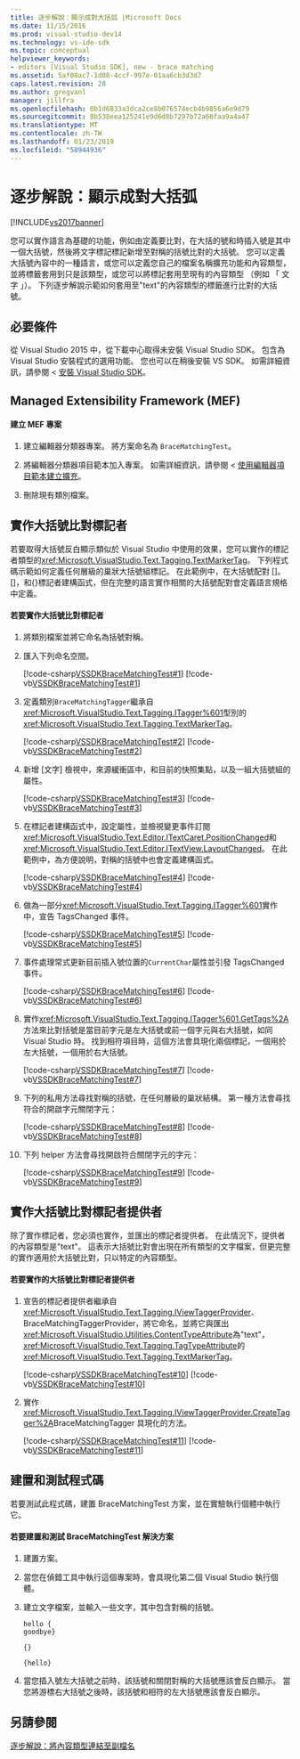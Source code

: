 ```yaml
---
title: 逐步解說：顯示成對大括弧 |Microsoft Docs
ms.date: 11/15/2016
ms.prod: visual-studio-dev14
ms.technology: vs-ide-sdk
ms.topic: conceptual
helpviewer_keywords:
- editors [Visual Studio SDK], new - brace matching
ms.assetid: 5af08ac7-1d08-4ccf-997e-01aa6cb3d3d7
caps.latest.revision: 28
ms.author: gregvanl
manager: jillfra
ms.openlocfilehash: 0b1d6833a3dca2ce8b076574ecb4b9856a6e9d79
ms.sourcegitcommit: 8b538eea125241e9d6d8b7297b72a66faa9a4a47
ms.translationtype: MT
ms.contentlocale: zh-TW
ms.lasthandoff: 01/23/2019
ms.locfileid: "58944936"
---
```

# <a name="walkthrough-displaying-matching-braces"></a>逐步解說：顯示成對大括弧
[!INCLUDE[vs2017banner](../includes/vs2017banner.md)]

您可以實作語言為基礎的功能，例如由定義要比對，在大括的號和時插入號是其中一個大括號，然後將文字標記標記新增至對稱的括號比對的大括號。 您可以定義大括號內容中的一種語言，或您可以定義您自己的檔案名稱擴充功能和內容類型，並將標籤套用到只是該類型，或您可以將標記套用至現有的內容類型 （例如 「 文字 」）。 下列逐步解說示範如何套用至"text"的內容類型的標籤進行比對的大括號。  
  
## <a name="prerequisites"></a>必要條件  
 從 Visual Studio 2015 中，從下載中心取得未安裝 Visual Studio SDK。 包含為 Visual Studio 安裝程式的選用功能。 您也可以在稍後安裝 VS SDK。 如需詳細資訊，請參閱 <<c0> [ 安裝 Visual Studio SDK](../extensibility/installing-the-visual-studio-sdk.md)。  
  
## <a name="creating-a-managed-extensibility-framework-mef-project"></a>Managed Extensibility Framework (MEF)  
  
#### <a name="to-create-a-mef-project"></a>建立 MEF 專案  
  
1.  建立編輯器分類器專案。 將方案命名為 `BraceMatchingTest`。  
  
2.  將編輯器分類器項目範本加入專案。 如需詳細資訊，請參閱 <<c0> [ 使用編輯器項目範本建立擴充](../extensibility/creating-an-extension-with-an-editor-item-template.md)。  
  
3.  刪除現有類別檔案。  
  
## <a name="implementing-a-brace-matching-tagger"></a>實作大括號比對標記者  
 若要取得大括號反白顯示類似於 Visual Studio 中使用的效果，您可以實作的標記者類型的<xref:Microsoft.VisualStudio.Text.Tagging.TextMarkerTag>。 下列程式碼示範如何定義任何層級的巢狀大括號組標記。 在此範例中，在大括號配對 []。 []，和{}標記者建構函式，但在完整的語言實作相關的大括號配對會定義語言規格中定義。  
  
#### <a name="to-implement-a-brace-matching-tagger"></a>若要實作大括號比對標記者  
  
1.  將類別檔案並將它命名為括號對稱。  
  
2.  匯入下列命名空間。  
  
     [!code-csharp[VSSDKBraceMatchingTest#1](../snippets/csharp/VS_Snippets_VSSDK/vssdkbracematchingtest/cs/bracematching.cs#1)]
     [!code-vb[VSSDKBraceMatchingTest#1](../snippets/visualbasic/VS_Snippets_VSSDK/vssdkbracematchingtest/vb/bracematching.vb#1)]  
  
3.  定義類別`BraceMatchingTagger`繼承自<xref:Microsoft.VisualStudio.Text.Tagging.ITagger%601>型別的<xref:Microsoft.VisualStudio.Text.Tagging.TextMarkerTag>。  
  
     [!code-csharp[VSSDKBraceMatchingTest#2](../snippets/csharp/VS_Snippets_VSSDK/vssdkbracematchingtest/cs/bracematching.cs#2)]
     [!code-vb[VSSDKBraceMatchingTest#2](../snippets/visualbasic/VS_Snippets_VSSDK/vssdkbracematchingtest/vb/bracematching.vb#2)]  
  
4.  新增 [文字] 檢視中，來源緩衝區中，和目前的快照集點，以及一組大括號組的屬性。  
  
     [!code-csharp[VSSDKBraceMatchingTest#3](../snippets/csharp/VS_Snippets_VSSDK/vssdkbracematchingtest/cs/bracematching.cs#3)]
     [!code-vb[VSSDKBraceMatchingTest#3](../snippets/visualbasic/VS_Snippets_VSSDK/vssdkbracematchingtest/vb/bracematching.vb#3)]  
  
5.  在標記者建構函式中，設定屬性，並檢視變更事件訂閱<xref:Microsoft.VisualStudio.Text.Editor.ITextCaret.PositionChanged>和<xref:Microsoft.VisualStudio.Text.Editor.ITextView.LayoutChanged>。 在此範例中，為方便說明，對稱的括號中也會定義建構函式。  
  
     [!code-csharp[VSSDKBraceMatchingTest#4](../snippets/csharp/VS_Snippets_VSSDK/vssdkbracematchingtest/cs/bracematching.cs#4)]
     [!code-vb[VSSDKBraceMatchingTest#4](../snippets/visualbasic/VS_Snippets_VSSDK/vssdkbracematchingtest/vb/bracematching.vb#4)]  
  
6.  做為一部分<xref:Microsoft.VisualStudio.Text.Tagging.ITagger%601>實作中，宣告 TagsChanged 事件。  
  
     [!code-csharp[VSSDKBraceMatchingTest#5](../snippets/csharp/VS_Snippets_VSSDK/vssdkbracematchingtest/cs/bracematching.cs#5)]
     [!code-vb[VSSDKBraceMatchingTest#5](../snippets/visualbasic/VS_Snippets_VSSDK/vssdkbracematchingtest/vb/bracematching.vb#5)]  
  
7.  事件處理常式更新目前插入號位置的`CurrentChar`屬性並引發 TagsChanged 事件。  
  
     [!code-csharp[VSSDKBraceMatchingTest#6](../snippets/csharp/VS_Snippets_VSSDK/vssdkbracematchingtest/cs/bracematching.cs#6)]
     [!code-vb[VSSDKBraceMatchingTest#6](../snippets/visualbasic/VS_Snippets_VSSDK/vssdkbracematchingtest/vb/bracematching.vb#6)]  
  
8.  實作<xref:Microsoft.VisualStudio.Text.Tagging.ITagger%601.GetTags%2A>方法來比對括號是當目前字元是左大括號或前一個字元與右大括號，如同 Visual Studio 時。 找到相符項目時，這個方法會具現化兩個標記，一個用於左大括號，一個用於右大括號。  
  
     [!code-csharp[VSSDKBraceMatchingTest#7](../snippets/csharp/VS_Snippets_VSSDK/vssdkbracematchingtest/cs/bracematching.cs#7)]
     [!code-vb[VSSDKBraceMatchingTest#7](../snippets/visualbasic/VS_Snippets_VSSDK/vssdkbracematchingtest/vb/bracematching.vb#7)]  
  
9. 下列的私用方法尋找對稱的括號，在任何層級的巢狀結構。 第一種方法會尋找符合的開啟字元關閉字元：  
  
     [!code-csharp[VSSDKBraceMatchingTest#8](../snippets/csharp/VS_Snippets_VSSDK/vssdkbracematchingtest/cs/bracematching.cs#8)]
     [!code-vb[VSSDKBraceMatchingTest#8](../snippets/visualbasic/VS_Snippets_VSSDK/vssdkbracematchingtest/vb/bracematching.vb#8)]  
  
10. 下列 helper 方法會尋找開啟符合關閉字元的字元：  
  
     [!code-csharp[VSSDKBraceMatchingTest#9](../snippets/csharp/VS_Snippets_VSSDK/vssdkbracematchingtest/cs/bracematching.cs#9)]
     [!code-vb[VSSDKBraceMatchingTest#9](../snippets/visualbasic/VS_Snippets_VSSDK/vssdkbracematchingtest/vb/bracematching.vb#9)]  
  
## <a name="implementing-a-brace-matching-tagger-provider"></a>實作大括號比對標記者提供者  
 除了實作標記者，您必須也實作，並匯出的標記者提供者。 在此情況下，提供者的內容類型是"text"。 這表示大括號比對會出現在所有類型的文字檔案，但更完整的實作適用於大括號比對，只以特定的內容類型。  
  
#### <a name="to-implement-a-brace-matching-tagger-provider"></a>若要實作的大括號比對標記者提供者  
  
1.  宣告的標記者提供者繼承自<xref:Microsoft.VisualStudio.Text.Tagging.IViewTaggerProvider>、 BraceMatchingTaggerProvider，將它命名，並將它與匯出<xref:Microsoft.VisualStudio.Utilities.ContentTypeAttribute>為"text"，<xref:Microsoft.VisualStudio.Text.Tagging.TagTypeAttribute>的<xref:Microsoft.VisualStudio.Text.Tagging.TextMarkerTag>。  
  
     [!code-csharp[VSSDKBraceMatchingTest#10](../snippets/csharp/VS_Snippets_VSSDK/vssdkbracematchingtest/cs/bracematching.cs#10)]
     [!code-vb[VSSDKBraceMatchingTest#10](../snippets/visualbasic/VS_Snippets_VSSDK/vssdkbracematchingtest/vb/bracematching.vb#10)]  
  
2.  實作<xref:Microsoft.VisualStudio.Text.Tagging.IViewTaggerProvider.CreateTagger%2A>BraceMatchingTagger 具現化的方法。  
  
     [!code-csharp[VSSDKBraceMatchingTest#11](../snippets/csharp/VS_Snippets_VSSDK/vssdkbracematchingtest/cs/bracematching.cs#11)]
     [!code-vb[VSSDKBraceMatchingTest#11](../snippets/visualbasic/VS_Snippets_VSSDK/vssdkbracematchingtest/vb/bracematching.vb#11)]  
  
## <a name="building-and-testing-the-code"></a>建置和測試程式碼  
 若要測試此程式碼，建置 BraceMatchingTest 方案，並在實驗執行個體中執行它。  
  
#### <a name="to-build-and-test-bracematchingtest-solution"></a>若要建置和測試 BraceMatchingTest 解決方案  
  
1.  建置方案。  
  
2.  當您在偵錯工具中執行這個專案時，會具現化第二個 Visual Studio 執行個體。  
  
3.  建立文字檔案，並輸入一些文字，其中包含對稱的括號。  
  
    ```  
    hello {  
    goodbye}  
  
    {}  
  
    {hello}  
    ```  
  
4.  當您插入號左大括號之前時，該括號和關閉對稱的大括號應該會反白顯示。 當您將游標右大括號之後時，該括號和相符的左大括號應該會反白顯示。  
  
## <a name="see-also"></a>另請參閱  
 [逐步解說：將內容類型連結至副檔名](../extensibility/walkthrough-linking-a-content-type-to-a-file-name-extension.md)
